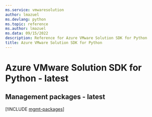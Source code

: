 ```yaml
---
ms.service: vmwaresolution
author: lmazuel
ms.devlang: python
ms.topic: reference
ms.author: lmazuel
ms.data: 09/15/2022
description: Reference for Azure VMware Solution SDK for Python
title: Azure VMware Solution SDK for Python
---
```

# Azure VMware Solution SDK for Python - latest

## Management packages - latest
[!INCLUDE [mgmt-packages](vmware-solution-mgmt-index.md)]